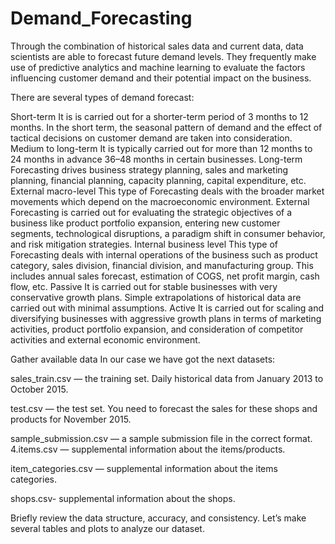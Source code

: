 # Demand_Forecasting
Through the combination of historical sales data and current data, data scientists are able to forecast future demand levels. They frequently make use of predictive analytics and machine learning to evaluate the factors influencing customer demand and their potential impact on the business.

There are several types of demand forecast:

Short-term It is is carried out for a shorter-term period of 3 months to 12 months. In the short term, the seasonal pattern of demand and the effect of tactical decisions on customer demand are taken into consideration. Medium to long-term It is typically carried out for more than 12 months to 24 months in advance 36–48 months in certain businesses. Long-term Forecasting drives business strategy planning, sales and marketing planning, financial planning, capacity planning, capital expenditure, etc. External macro-level This type of Forecasting deals with the broader market movements which depend on the macroeconomic environment. External Forecasting is carried out for evaluating the strategic objectives of a business like product portfolio expansion, entering new customer segments, technological disruptions, a paradigm shift in consumer behavior, and risk mitigation strategies. Internal business level This type of Forecasting deals with internal operations of the business such as product category, sales division, financial division, and manufacturing group. This includes annual sales forecast, estimation of COGS, net profit margin, cash flow, etc. Passive It is carried out for stable businesses with very conservative growth plans. Simple extrapolations of historical data are carried out with minimal assumptions. Active It is carried out for scaling and diversifying businesses with aggressive growth plans in terms of marketing activities, product portfolio expansion, and consideration of competitor activities and external economic environment.

Gather available data In our case we have got the next datasets:

sales_train.csv — the training set. Daily historical data from January 2013 to October 2015.

test.csv — the test set. You need to forecast the sales for these shops and products for November 2015.

sample_submission.csv — a sample submission file in the correct format. 4.items.csv — supplemental information about the items/products.

item_categories.csv — supplemental information about the items categories.

shops.csv- supplemental information about the shops.

Briefly review the data structure, accuracy, and consistency. Let’s make several tables and plots to analyze our dataset.



